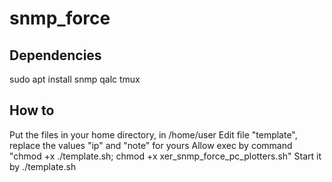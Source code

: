 # snmp_force
## Dependencies
sudo apt install snmp qalc tmux
## How to
Put the files in your home directory, in /home/user
Edit file "template", replace the values "ip" and "note" for yours
Allow exec by command "chmod +x ./template.sh; chmod +x xer_snmp_force_pc_plotters.sh"
Start it by ./template.sh
